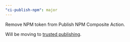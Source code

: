 ```yaml
---
"ci-publish-npm": major
---
```


Remove NPM token from Publish NPM Composite Action.

Will be moving to [trusted publishing](https://docs.npmjs.com/trusted-publishers).
